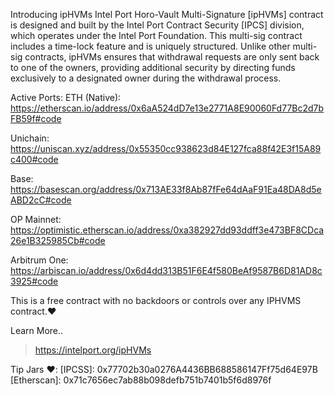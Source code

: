 Introducing ipHVMs
Intel Port Horo-Vault Multi-Signature [ipHVMs] contract is designed and built by the Intel Port Contract Security [IPCS] division, which operates under the Intel Port Foundation. This multi-sig contract includes a time-lock feature and is uniquely structured. Unlike other multi-sig contracts, ipHVMs ensures that withdrawal requests are only sent back to one of the owners, providing additional security by directing funds exclusively to a designated owner during the withdrawal process.


Active Ports:
ETH (Native): https://etherscan.io/address/0x6aA524dD7e13e2771A8E90060Fd77Bc2d7bFB59f#code

Unichain:     https://uniscan.xyz/address/0x55350cc938623d84E127fca88f42E3f15A89c400#code

Base:         https://basescan.org/address/0x713AE33f8Ab87fFe64dAaF91Ea48DA8d5eABD2cC#code

OP Mainnet:   https://optimistic.etherscan.io/address/0xa382927dd93ddff3e473BF8CDca26e1B325985Cb#code

Arbitrum One: https://arbiscan.io/address/0x6d4dd313B51F6E4f580BeAf9587B6D81AD8c3925#code


This is a free contract with no backdoors or controls over any IPHVMS contract.❤️

Learn More..
> https://intelport.org/ipHVMs

Tip Jars ❤️:
[IPCSS]: 0x77702b30a0276A4436BB688586147Ff75d64E97B
[Etherscan]: 0x71c7656ec7ab88b098defb751b7401b5f6d8976f
